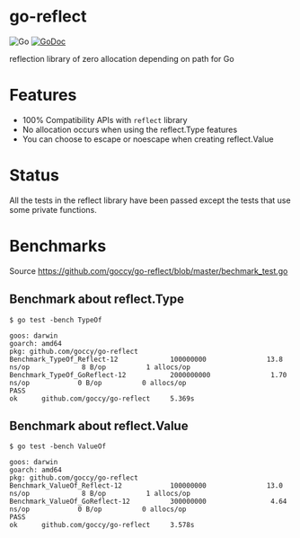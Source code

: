 # go-reflect

![Go](https://github.com/goccy/go-reflect/workflows/Go/badge.svg)
[![GoDoc](https://godoc.org/github.com/goccy/go-reflect?status.svg)](https://pkg.go.dev/github.com/goccy/go-reflect?tab=doc)

reflection library of zero allocation depending on path for Go

# Features

- 100% Compatibility APIs with `reflect` library
- No allocation occurs when using the reflect.Type features
- You can choose to escape or noescape when creating reflect.Value

# Status

All the tests in the reflect library have been passed
except the tests that use some private functions.

# Benchmarks

Source https://github.com/goccy/go-reflect/blob/master/bechmark_test.go

## Benchmark about reflect.Type

```
$ go test -bench TypeOf
```

```
goos: darwin
goarch: amd64
pkg: github.com/goccy/go-reflect
Benchmark_TypeOf_Reflect-12             100000000               13.8 ns/op             8 B/op          1 allocs/op
Benchmark_TypeOf_GoReflect-12           2000000000               1.70 ns/op            0 B/op          0 allocs/op
PASS
ok      github.com/goccy/go-reflect     5.369s
```

## Benchmark about reflect.Value

```
$ go test -bench ValueOf
```

```
goos: darwin
goarch: amd64
pkg: github.com/goccy/go-reflect
Benchmark_ValueOf_Reflect-12            100000000               13.0 ns/op             8 B/op          1 allocs/op
Benchmark_ValueOf_GoReflect-12          300000000                4.64 ns/op            0 B/op          0 allocs/op
PASS
ok      github.com/goccy/go-reflect     3.578s
```

